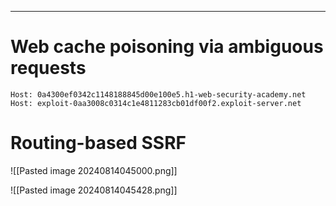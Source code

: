 ____
# Web cache poisoning via ambiguous requests


```
Host: 0a4300ef0342c1148188845d00e100e5.h1-web-security-academy.net
Host: exploit-0aa3008c0314c1e4811283cb01df00f2.exploit-server.net
```

# Routing-based SSRF

![[Pasted image 20240814045000.png]]

![[Pasted image 20240814045428.png]]


